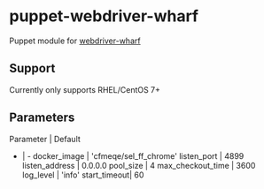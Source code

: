 # puppet-webdriver-wharf
Puppet module for [webdriver-wharf](https://github.com/seandst/webdriver-wharf)

## Support
Currently only supports RHEL/CentOS 7+

## Parameters

Parameter | Default
- | -
docker_image | 'cfmeqe/sel_ff_chrome'
listen_port | 4899
listen_address | 0.0.0.0
pool_size | 4
max_checkout_time | 3600
log_level | 'info'
start_timeout| 60
